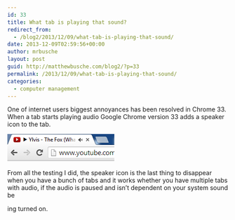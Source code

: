 ```yaml
---
id: 33
title: What tab is playing that sound?
redirect_from:
  - /blog2/2013/12/09/what-tab-is-playing-that-sound/
date: 2013-12-09T02:59:56+00:00
author: mrbusche
layout: post
guid: http://matthewbusche.com/blog2/?p=33
permalink: /2013/12/09/what-tab-is-playing-that-sound/
categories:
  - computer management
---
```

One of internet users biggest annoyances has been resolved in Chrome 33. When a tab starts playing audio Google Chrome version 33 adds a speaker icon to the tab.

<img src="images/2015/05/sound.png" alt="sound" />

From all the testing I did, the speaker icon is the last thing to disappear when you have a bunch of tabs and it works whether you have multiple tabs with audio, if the audio is paused and isn&#8217;t dependent on your system sound be

ing turned on.